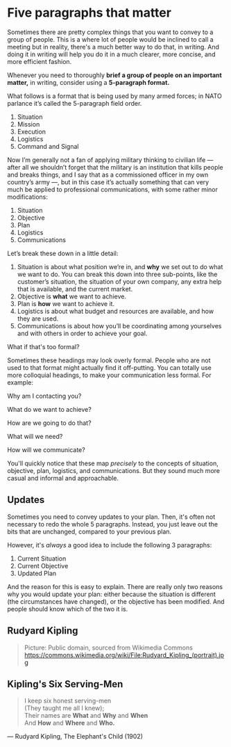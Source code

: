 # Five paragraphs that matter

<!-- Note -->
Sometimes there are pretty complex things that you want to convey to a
group of people. This is a where lot of people would be inclined to
call a meeting but in reality, there's a much better way to do that,
in writing. And doing it in writing will help you do it in a much
clearer, more concise, and more efficient fashion.

Whenever you need to thoroughly **brief a group of people on an
important matter,** in writing, consider using a **5-paragraph
format.**

What follows is a format that is being used by many armed forces; in
NATO parlance it’s called the 5-paragraph field order.


1. Situation
2. Mission
3. Execution
4. Logistics
5. Command and Signal

<!-- Note -->
Now I’m generally not a fan of applying military thinking to civilian
life — after all we shouldn’t forget that the military is an
institution that kills people and breaks things, and I say that as a
commissioned officer in my own country’s army —, but in this case it’s
actually something that can very much be applied to professional
communications, with some rather minor modifications:


1. Situation
2. Objective
3. Plan
4. Logistics
5. Communications

<!-- Note -->
Let’s break these down in a little detail:

1. Situation is about what position we’re in, and **why** we set out
   to do what we want to do. You can break this down into three
   sub-points, like the customer’s situation, the situation of your
   own company, any extra help that is available, and the current
   market.
2. Objective is **what** we want to achieve.
3. Plan is **how** we want to achieve it.
4. Logistics is about what budget and resources are available, and how
   they are used.
5. Communications is about how you’ll be coordinating among yourselves
   and with others in order to achieve your goal.


What if that's too formal?

<!-- Note -->
Sometimes these headings may look overly formal. People who are not
used to that format might actually find it off-putting. You can
totally use more colloquial headings, to make your communication less
formal. For example:


Why am I contacting you?

What do we want to achieve?

How are we going to do that?

What will we need?

How will we communicate?

<!-- Note -->
You'll quickly notice that these map *precisely* to the
concepts of situation, objective, plan, logistics, and
communications. But they sound much more casual and informal and
approachable.


## Updates

<!-- Note -->
Sometimes you need to convey updates to your plan. Then, it's often
not necessary to redo the whole 5 paragraphs. Instead, you just leave
out the bits that are unchanged, compared to your previous plan.

However, it's *always* a good idea to include the following 3 paragraphs:


1. Current Situation
2. Current Objective
3. Updated Plan

<!-- Note -->
And the reason for this is easy to explain. There are really only two
reasons why you would update your plan: either because the situation
is different (the circumstances have changed), or the objective has
been modified. And people should know which of the two it is.


<!-- .slide: data-background-image="https://upload.wikimedia.org/wikipedia/commons/8/80/Rudyard_Kipling_from_John_Palmer.jpg" data-background-size="contain" -->
## Rudyard Kipling <!-- .element class="hidden" -->

<!-- Note -->
> Picture: Public domain, sourced from Wikimedia Commons
> <https://commons.wikimedia.org/wiki/File:Rudyard_Kipling_(portrait).jpg>


## Kipling's Six Serving-Men <!-- .element class="hidden" -->

> I keep six honest serving-men  
> (They taught me all I knew);  
> Their names are **What** and **Why** and **When**  
> And **How** and **Where** and **Who.**

— Rudyard Kipling, The Elephant's Child (1902)  <!-- .element class="fragment" -->
